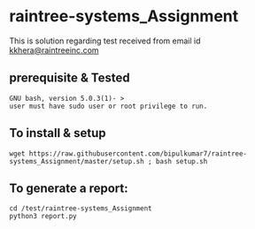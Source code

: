 # raintree-systems_Assignment
This is solution regarding test received from email id kkhera@raintreeinc.com

## prerequisite & Tested
```
GNU bash, version 5.0.3(1)- >
user must have sudo user or root privilege to run.
```
## To install & setup
```
wget https://raw.githubusercontent.com/bipulkumar7/raintree-systems_Assignment/master/setup.sh ; bash setup.sh
```
## To generate a report:
```
cd /test/raintree-systems_Assignment
python3 report.py
```
